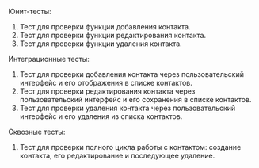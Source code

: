Юнит-тесты:
1. Тест для проверки функции добавления контакта.
2. Тест для проверки функции редактирования контакта.
3. Тест для проверки функции удаления контакта.

Интеграционные тесты:
1. Тест для проверки добавления контакта через пользовательский интерфейс и его отображения
   в списке контактов.
2. Тест для проверки редактирования контакта через пользовательский интерфейс и его сохранения
   в списке контактов.
3. Тест для проверки удаления контакта через пользовательский интерфейс и его удаления из списка контактов.

Сквозные тесты:
1. Тест для проверки полного цикла работы с контактом: создание контакта, его редактирование
   и последующее удаление.